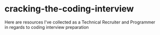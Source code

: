 # cracking-the-coding-interview
Here are resources I've collected as a Technical Recruiter and Programmer in regards to coding interview preparation
